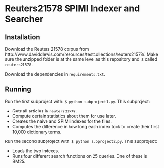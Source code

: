 # Reuters21578 SPIMI Indexer and Searcher

## Installation

Download the Reuters 21578 corpus from http://www.daviddlewis.com/resources/testcollections/reuters21578/. Make sure the unzipped folder is at the same level as this repository and is called `reuters21578`.

Download the dependencies in `requirements.txt`.

## Running

Run the first subproject with: `$ python subproject1.py`. This subproject:
  - Gets all articles in `reuters21578`.
  - Compute certain statistics about them for use later.
  - Creates the naive and SPIMI indexes for the files.
  - Computes the difference in how long each index took to create their first 10,000 dictionary terms.

Run the second subproject with: `$ python subproject2.py`. This subproject: 
  - Loads the two indexes.
  - Runs four different search functions on 25 queries. One of these is BM25.

